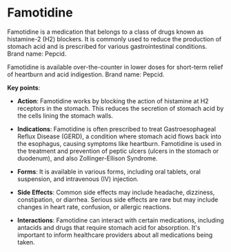 [//]: # (source: ?)
[//]: # (brands: Pepcid)
[//]: # (tags: antihistamines)

# Famotidine

Famotidine is a medication that belongs to a class of drugs known as histamine-2 (H2) blockers. It is commonly used to reduce the production of stomach acid and is prescribed for various gastrointestinal conditions. Brand name: Pepcid.

Famotidine is available over-the-counter in lower doses for short-term relief of heartburn and acid indigestion. Brand name: Pepcid.

**Key points**:

* **Action**: Famotidine works by blocking the action of histamine at H2 receptors in the stomach. This reduces the secretion of stomach acid by the cells lining the stomach walls.

* **Indications**: Famotidine is often prescribed to treat Gastroesophageal Reflux Disease (GERD), a condition where stomach acid flows back into the esophagus, causing symptoms like heartburn. Famotidine is used in the treatment and prevention of peptic ulcers (ulcers in the stomach or duodenum), and also Zollinger-Ellison Syndrome.

* **Forms**: It is available in various forms, including oral tablets, oral suspension, and intravenous (IV) injection.

* **Side Effects**: Common side effects may include headache, dizziness, constipation, or diarrhea. Serious side effects are rare but may include changes in heart rate, confusion, or allergic reactions.

* **Interactions**: Famotidine can interact with certain medications, including antacids and drugs that require stomach acid for absorption. It's important to inform healthcare providers about all medications being taken.
